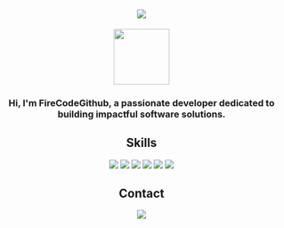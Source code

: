 <!-- Profile Header -->
<h1 align="center">
  <img src="https://readme-typing-svg.herokuapp.com?color=%2336BCF7&lines=Hello%2C+I'm+FireCodeGithub;Welcome+to+my+GitHub+Profile!" />
</h1>

<!-- Introduction -->
<p align="center">
  <img src="[https://avatars.githubusercontent.com/u/107129871?v=4](https://avatars.githubusercontent.com/u/170349869?v=4)" width="100" height="100">
</p>
<h3 align="center">Hi, I'm FireCodeGithub, a passionate developer dedicated to building impactful software solutions.</h3>

<!-- Skills Section -->
<h2 align="center">Skills</h2>
<p align="center">
  <img src="https://img.shields.io/badge/JavaScript-F7DF1E?style=for-the-badge&logo=javascript&logoColor=black" />
  <img src="https://img.shields.io/badge/HTML5-E34F26?style=for-the-badge&logo=html5&logoColor=white" />
  <img src="https://img.shields.io/badge/CSS3-1572B6?style=for-the-badge&logo=css3&logoColor=white" />
  <img src="https://img.shields.io/badge/React-61DAFB?style=for-the-badge&logo=react&logoColor=black" />
  <img src="https://img.shields.io/badge/Node.js-339933?style=for-the-badge&logo=nodedotjs&logoColor=white" />
  <img src="https://img.shields.io/badge/Python-3776AB?style=for-the-badge&logo=python&logoColor=white" />
</p>

<!-- Contact Section -->
<h2 align="center">Contact</h2>
<p align="center">
  <a href="mailto:firecodegithub@example.com"><img src="https://img.shields.io/badge/Email-D14836?style=for-the-badge&logo=gmail&logoColor=white" /></a>
</p>
